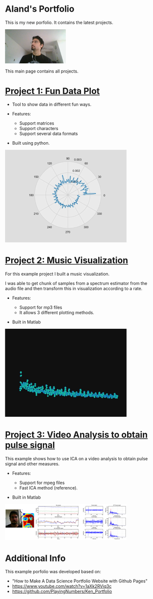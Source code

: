 # Aland's Portfolio
This is my new porfolio. It contains the latest projects.

<img src="images/WIN_20200526_09_47_36_Pro.jpg" alt="drawing" width="200"/>

This main page contains all projects.

# [Project 1: Fun Data Plot](https://github.com/) 
* Tool to show data in different fun ways.
* Features:
  * Support matrices
  * Support characters 
  * Support several data formats

* Built using python. 

[//]: ![](/images/data_show.png) 
<img src="images/data_show.png" alt="drawing" width="400"/>

# [Project 2: Music Visualization](https://github.com/) 
For this example project I built a music visualization. 

I was able to get chunk of samples from a spectrum estimator from the audio file and then transform this in visualization according to a rate. 

* Features:
  * Support for mp3 files
  * It allows 3 different plotting methods.

* Built in Matlab

[//]: ![](/images/music_visual.png) 
<img src="images/music_visual.png" alt="drawing" width="400"/>

# [Project 3: Video Analysis to obtain pulse signal ](https://github.com/) 
This example shows how to use ICA on a video analysis to obtain pulse signal and other measures. 

* Features:
  * Support for mpeg files
  * Fast ICA method (reference).

* Built in Matlab

<img src="images/movie_ica_pulse.png" alt="drawing" width="400"/>

# Additional Info
This example porfolio was developed based on:
* "How to Make A Data Science Portfolio Website with Github Pages"
* https://www.youtube.com/watch?v=1aXk2RViq3c
* https://github.com/PlayingNumbers/Ken_Portfolio
